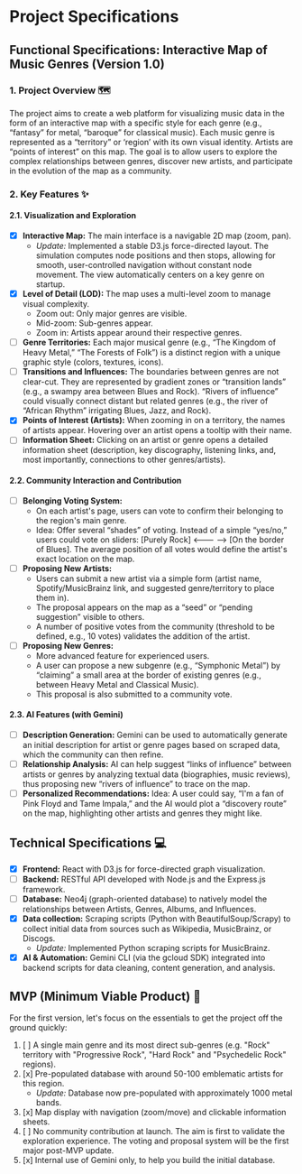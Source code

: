 # Project Specifications

## Functional Specifications: Interactive Map of Music Genres (Version 1.0)

### 1. Project Overview 🗺️
The project aims to create a web platform for visualizing music data in the form of an interactive map with a specific style for each genre (e.g., “fantasy” for metal, “baroque” for classical music). Each music genre is represented as a “territory” or ‘region’ with its own visual identity. Artists are “points of interest” on this map. The goal is to allow users to explore the complex relationships between genres, discover new artists, and participate in the evolution of the map as a community.

### 2. Key Features ✨

#### 2.1. Visualization and Exploration
*   [x] **Interactive Map:** The main interface is a navigable 2D map (zoom, pan).
    *   *Update:* Implemented a stable D3.js force-directed layout. The simulation computes node positions and then stops, allowing for smooth, user-controlled navigation without constant node movement. The view automatically centers on a key genre on startup.
*   [x] **Level of Detail (LOD):** The map uses a multi-level zoom to manage visual complexity.
    *   Zoom out: Only major genres are visible.
    *   Mid-zoom: Sub-genres appear.
    *   Zoom in: Artists appear around their respective genres.
*   [ ] **Genre Territories:** Each major musical genre (e.g., “The Kingdom of Heavy Metal,” “The Forests of Folk”) is a distinct region with a unique graphic style (colors, textures, icons).
*   [ ] **Transitions and Influences:** The boundaries between genres are not clear-cut. They are represented by gradient zones or “transition lands” (e.g., a swampy area between Blues and Rock). “Rivers of influence” could visually connect distant but related genres (e.g., the river of “African Rhythm” irrigating Blues, Jazz, and Rock).
*   [x] **Points of Interest (Artists):** When zooming in on a territory, the names of artists appear. Hovering over an artist opens a tooltip with their name.
*   [ ] **Information Sheet:** Clicking on an artist or genre opens a detailed information sheet (description, key discography, listening links, and, most importantly, connections to other genres/artists).

#### 2.2. Community Interaction and Contribution
*   [ ] **Belonging Voting System:**
    *   On each artist's page, users can vote to confirm their belonging to the region's main genre.
    *   Idea: Offer several “shades” of voting. Instead of a simple “yes/no,” users could vote on sliders: [Purely Rock] <--- --> [On the border of Blues]. The average position of all votes would define the artist's exact location on the map.
*   [ ] **Proposing New Artists:**
    *   Users can submit a new artist via a simple form (artist name, Spotify/MusicBrainz link, and suggested genre/territory to place them in).
    *   The proposal appears on the map as a “seed” or “pending suggestion” visible to others.
    *   A number of positive votes from the community (threshold to be defined, e.g., 10 votes) validates the addition of the artist.
*   [ ] **Proposing New Genres:**
    *   More advanced feature for experienced users.
    *   A user can propose a new subgenre (e.g., “Symphonic Metal”) by “claiming” a small area at the border of existing genres (e.g., between Heavy Metal and Classical Music).
    *   This proposal is also submitted to a community vote.

#### 2.3. AI Features (with Gemini)
*   [ ] **Description Generation:** Gemini can be used to automatically generate an initial description for artist or genre pages based on scraped data, which the community can then refine.
*   [ ] **Relationship Analysis:** AI can help suggest “links of influence” between artists or genres by analyzing textual data (biographies, music reviews), thus proposing new “rivers of influence” to trace on the map.
*   [ ] **Personalized Recommendations:** Idea: A user could say, “I'm a fan of Pink Floyd and Tame Impala,” and the AI would plot a “discovery route” on the map, highlighting other artists and genres they might like.

## Technical Specifications 💻
*   [x] **Frontend:** React with D3.js for force-directed graph visualization.
*   [ ] **Backend:** RESTful API developed with Node.js and the Express.js framework.
*   [ ] **Database:** Neo4j (graph-oriented database) to natively model the relationships between Artists, Genres, Albums, and Influences.
*   [x] **Data collection:** Scraping scripts (Python with BeautifulSoup/Scrapy) to collect initial data from sources such as Wikipedia, MusicBrainz, or Discogs.
    *   *Update:* Implemented Python scraping scripts for MusicBrainz.
*   [x] **AI & Automation:** Gemini CLI (via the gcloud SDK) integrated into backend scripts for data cleaning, content generation, and analysis.

## MVP (Minimum Viable Product) 🚀
For the first version, let's focus on the essentials to get the project off the ground quickly:
1.  [ ] A single main genre and its most direct sub-genres (e.g. "Rock" territory with "Progressive Rock", "Hard Rock" and "Psychedelic Rock" regions).
2.  [x] Pre-populated database with around 50-100 emblematic artists for this region.
    *   *Update:* Database now pre-populated with approximately 1000 metal bands.
3.  [x] Map display with navigation (zoom/move) and clickable information sheets.
4.  [ ] No community contribution at launch. The aim is first to validate the exploration experience. The voting and proposal system will be the first major post-MVP update.
5.  [x] Internal use of Gemini only, to help you build the initial database.